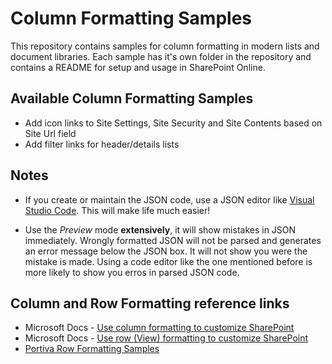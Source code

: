 # Column Formatting Samples

This repository contains samples for column formatting in modern lists and document libraries. Each sample has it's own folder in the repository and contains a README for setup and usage in SharePoint Online.

## Available Column Formatting Samples
- Add icon links to Site Settings, Site Security and Site Contents based on Site Url field
- Add filter links for header/details lists

## Notes
- If you create or maintain the JSON code, use a JSON editor like [Visual Studio Code](https://code.visualstudio.com/). This will make life much easier!

- Use the _Preview_ mode **extensively**, it will show mistakes in JSON immediately. Wrongly formatted JSON will not be parsed and generates an error message below the JSON box. It will not show you were the mistake is made. Using a code editor like the one mentioned before is more likely to show you erros in parsed JSON code.

## Column and Row Formatting reference links
- Microsoft Docs - [Use column formatting to customize SharePoint][link-ms-columnformatting]
- Microsoft Docs - [Use row (View) formatting to customize SharePoint][link-ms-rowformatting]
- [Portiva Row Formatting Samples][link-portiva-rowformatting]

[link-ms-columnformatting]: https://docs.microsoft.com/en-us/sharepoint/dev/declarative-customization/column-formatting
[link-ms-rowformatting]: https://docs.microsoft.com/en-us/sharepoint/dev/declarative-customization/view-formatting
[link-portiva-rowformatting]: https://github.com/Portiva-O365/row-formatting